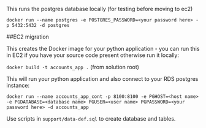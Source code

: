 This runs the postgres database locally (for testing before moving to ec2)

`docker run --name postgres -e POSTGRES_PASSWORD=<your password here> -p 5432:5432 -d postgres`


##EC2 migration

This creates the Docker image for your python application - you can run this in EC2 if you have your source code present otherwise run it locally:

`docker build -t accounts_app .` (from solution root)


This will run your python application and also connect to your  RDS  postgres instance:

`docker run --name accounts_app_cont -p 8100:8100 -e PGHOST=<host name> -e PGDATABASE=<database name> PGUSER=<user name> PGPASSWORD=<your password here> -d accounts_app`

Use scripts in `support/data-def.sql` to create database and tables.
